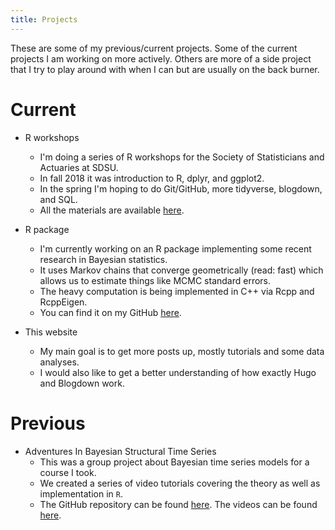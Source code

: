 ```yaml
---
title: Projects
---
```


These are some of my previous/current projects. Some of the current projects I am working on more actively. Others are more of a side project that I try to play around with when I can but are usually on the back burner.

# Current


* R workshops
  + I'm doing a series of R workshops for the Society of Statisticians and Actuaries at SDSU.
  + In fall 2018 it was introduction to R, dplyr, and ggplot2.
  + In the spring I'm hoping to do Git/GitHub, more tidyverse, blogdown, and SQL.
  + All the materials are available [here](https://github.com/asbates/ssa_r_workshops).

* R package
  + I'm currently working on an R package implementing some recent research in Bayesian statistics.
  + It uses Markov chains that converge geometrically (read: fast) which allows us to estimate things like MCMC standard errors.
  + The heavy computation is being implemented in C++ via Rcpp and RcppEigen.
  + You can find it on my GitHub [here](https://github.com/asbates/geblm).
  
  
* This website
    + My main goal is to get more posts up, mostly tutorials and some data analyses.
    + I would also like to get a better understanding of how exactly Hugo and Blogdown work.

<!--
* Bayesian Python
    + I have two goals for this project: (1) learn more Python and (2) develop a set of  functions to implement some of the models covered in a Bayesian statistics course I recently took.
    + The GitHub repository can be found [here](https://github.com/asbates/bayes-stats). There isn't much to it now because of higher priorities but hopefully I can get more done soon.
-->


    
# Previous
    
* Adventures In Bayesian Structural Time Series
    + This was a group project about Bayesian time series models for a course I took.
    + We created a series of video tutorials covering the theory as well as implementation in `R`.
    + The GitHub repository can be found [here](https://github.com/asbates/bayes-time-series). The videos can be found [here](https://www.youtube.com/playlist?list=PLWHTeWZGJD5ZOYv3HFsUgQG0CnPRVycbu&jct=rLRp14kqRdyMaj9ax612ar_YeSt0gQ&disable_polymer=true).

